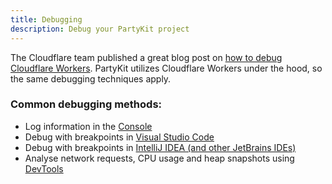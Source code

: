 ```yaml
---
title: Debugging
description: Debug your PartyKit project
---
```

The Cloudflare team published a great blog post on [how to debug Cloudflare Workers](https://blog.cloudflare.com/debugging-cloudflare-workers). PartyKit utilizes Cloudflare Workers under the hood, so the same debugging techniques apply.

### Common debugging methods:
* Log information in the [Console](https://blog.cloudflare.com/debugging-cloudflare-workers#:~:text=Available%20Debugging%20Tools-,Logs,-console.log.%20It)
* Debug with breakpoints in [Visual Studio Code](https://blog.cloudflare.com/debugging-cloudflare-workers#:~:text=VSCode%20and%20WebStorm.-,Setting%20up%20VSCode,-To%20set%20up)
* Debug with breakpoints in [IntelliJ IDEA (and other JetBrains IDEs)](https://blog.cloudflare.com/debugging-cloudflare-workers#:~:text=the%20specified%20line.-,Setting%20up%20WebStorm,-To%20set%20up)
* Analyse network requests, CPU usage and heap snapshots using [DevTools](https://blog.cloudflare.com/debugging-cloudflare-workers#:~:text=of%20destinations.-,DevTools,-In%20addition%20to)
